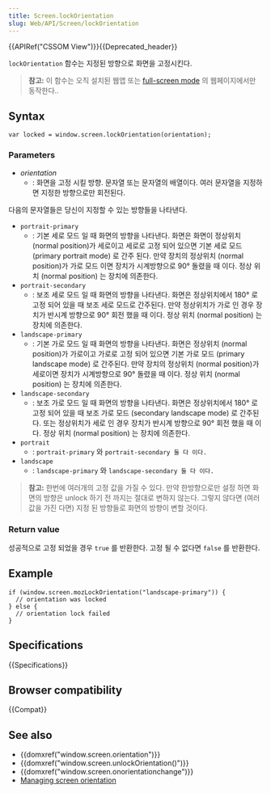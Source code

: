 ```yaml
---
title: Screen.lockOrientation
slug: Web/API/Screen/lockOrientation
---
```

{{APIRef("CSSOM View")}}{{Deprecated_header}}

`lockOrientation` 함수는 지정된 방향으로 화면을 고정시킨다.

> **참고:** 이 함수는 오직 설치된 웹앱 또는 [full-screen mode](/ko/docs/Web/Guide/DOM/Using_full_screen_mode) 의 웹페이지에서만 동작한다..

## Syntax

    var locked = window.screen.lockOrientation(orientation);

### Parameters

- _orientation_
  - : 화면을 고정 시킬 방향. 문자열 또는 문자열의 배열이다. 여러 문자열을 지정하면 지정한 방향으로만 회전된다.

다음의 문자열들은 당신이 지정할 수 있는 방향들을 나타낸다.

- `portrait-primary`
  - : 기본 세로 모드 일 때 화면의 방향을 나타낸다. 화면은 화면이 정상위치 (normal position)가 세로이고 세로로 고정 되어 있으면 기본 세로 모드 (primary portrait mode) 로 간주 된다. 만약 장치의 정상위치 (normal position)가 가로 모드 이면 장치가 시계방향으로 90° 돌렸을 때 이다. 정상 위치 (normal position) 는 장치에 의존한다.
- `portrait-secondary`
  - : 보조 세로 모드 일 때 화면의 방향을 나타낸다. 화면은 정상위치에서 180° 로 고정 되어 있을 때 보조 세로 모드로 간주된다. 만약 정상위치가 가로 인 경우 장치가 반시계 방향으로 90° 회전 했을 때 이다. 정상 위치 (normal position) 는 장치에 의존한다.
- `landscape-primary`
  - : 기본 가로 모드 일 때 화면의 방향을 나타낸다. 화면은 정상위치 (normal position)가 가로이고 가로로 고정 되어 있으면 기본 가로 모드 (primary landscape mode) 로 간주된다. 만약 장치의 정상위치 (normal position)가 세로이면 장치가 시계방향으로 90° 돌렸을 때 이다. 정상 위치 (normal position) 는 장치에 의존한다.
- `landscape-secondary`
  - : 보조 가로 모드 일 때 화면의 방향을 나타낸다. 화면은 정상위치에서 180° 로 고정 되어 있을 때 보조 가로 모드 (secondary landscape mode) 로 간주된다. 또는 정상위치가 세로 인 경우 장치가 반시계 방향으로 90° 회전 했을 때 이다. 정상 위치 (normal position) 는 장치에 의존한다.
- `portrait`
  - : `portrait-primary` 와 `portrait-secondary 둘 다 이다.`
- `landscape`
  - : `landscape-primary` 와 `landscape-secondary 둘 다 이다.`

> **참고:** 한번에 여러개의 고정 값을 가질 수 있다. 만약 한방향으로만 설정 하면 화면의 방향은 unlock 하기 전 까지는 절대로 변하지 않는다. 그렇지 않다면 (여러값을 가진 다면) 지정 된 방향들로 화면의 방향이 변할 것이다.

### Return value

성공적으로 고정 되었을 경우 `true` 를 반환한다. 고정 될 수 없다면 `false` 를 반환한다.

## Example

    if (window.screen.mozLockOrientation("landscape-primary")) {
      // orientation was locked
    } else {
      // orientation lock failed
    }

## Specifications

{{Specifications}}

## Browser compatibility

{{Compat}}

## See also

- {{domxref("window.screen.orientation")}}
- {{domxref("window.screen.unlockOrientation()")}}
- {{domxref("window.screen.onorientationchange")}}
- [Managing screen orientation](/ko/docs/Managing_screen_orientation)
